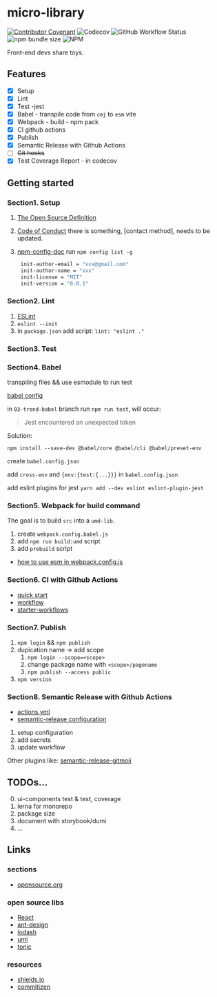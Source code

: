 # micro-library

[![Contributor Covenant](https://img.shields.io/badge/Contributor%20Covenant-2.1-4baaaa.svg)](code_of_conduct.md) ![Codecov](https://img.shields.io/codecov/c/gh/frank3en/micro-library?style=flat-square) ![GitHub Workflow Status](https://img.shields.io/github/workflow/status/frank3en/micro-library/GitHub%20Actions%20Build?style=plastic)
![npm bundle size](https://img.shields.io/bundlephobia/min/@frank3en/micro-library) ![NPM](https://img.shields.io/npm/l/@frank3en/micro-library)

Front-end devs share toys.

## Features

- [x] Setup
- [x] Lint
- [x] Test -jest
- [x] Babel - transpile code from `cmj` to `esm` vite
- [x] Webpack - build - npm pack
- [x] CI github actions
- [x] Publish
- [x] Semantic Release with Github Actions
- [ ] ~~Git hooks~~
- [x] Test Coverage Report - in codecov

## Getting started

### Section1. Setup

1. [The Open Source Definition](https://opensource.org/osd)
2. [Code of Conduct](https://www.contributor-covenant.org/)
   there is something, [contact method], needs to be updated.
3. [npm-config-doc](https://docs.npmjs.com/cli/v8/using-npm/config) run `npm config list -g`

   ```bash
    init-author-email = "xxx@gmail.com"
    init-author-name = "xxx"
    init-license = "MIT"
    init-version = "0.0.1"
   ```

### Section2. Lint

1. [ESLint](https://eslint.org/docs/user-guide/getting-started)
2. `eslint --init`
3. in `package.json` add script: `lint: "eslint ."`

### Section3. Test

### Section4. Babel

transpiling files && use esmodule to run test

[babel config](https://babeljs.io/docs/en/configuration)

in `03-trend-babel` branch run `npm run test`, will occur:

> Jest encountered an unexpected token

Solution:

`npm install --save-dev @babel/core @babel/cli @babel/preset-env`

create `babel.config.json`

add `cross-env` and `{env:{test:{...}}}` in `babel.config.json`

add eslint plugins for jest `yarn add --dev eslint eslint-plugin-jest`

### Section5. Webpack for build command

The goal is to build `src` into a `umd-lib`.

1. create `webpack.config.babel.js`
2. add `npm run build:umd` script
3. add `prebuild` script

- [how to use esm in webpack.config.js](https://stackoverflow.com/questions/31903692/how-can-i-use-es6-in-webpack-config-js)

### Section6. CI with Github Actions

- [quick start](https://docs.github.com/cn/actions/quickstart)
- [workflow](https://docs.github.com/en/actions/learn-github-actions/events-that-trigger-workflows)
- [starter-workflows](https://github.com/actions/starter-workflows/tree/main/ci)

### Section7. Publish

1. `npm login` && `npm publish`
2. dupication name -> add scope
   1. `npm login --scope=<scope>`
   2. change package name with `<scope>/pagename`
   3. `npm publish --access public`
3. `npm version`

### Section8. Semantic Release with Github Actions

- [actions.yml](https://github.com/marketplace/actions/action-for-semantic-release)
- [semantic-release configuration](https://github.com/semantic-release/semantic-release/blob/master/docs/usage/configuration.md#configuration)

1. setup configuration
2. add secrets
3. update workflow

Other plugins like: [semantic-release-gitmoji](https://medium.com/cow-say/%E7%95%B6-semantic-release-%E9%81%87%E4%B8%8A-gitmoji-8a2ab349de40)

## TODOs...

0. ui-components test & test, coverage
1. lerna for monorepo
2. package size
3. document with storybook/dumi
4. ...

## Links

### sections

- [opensource.org](https://opensource.org/licenses/alphabetical)

### open source libs

- [React](https://github.com/facebook/react)
- [ant-design](https://github.com/ant-design/ant-design/)
- [lodash](https://github.com/lodash/lodash)
- [umi](https://github.com/umijs/umi)
- [tonic](https://github.com/trendmicro-frontend/tonic-ui)

### resources

- [shields.io](https://shields.io/)
- [commitizen](https://juejin.cn/post/6844903606815064077)
